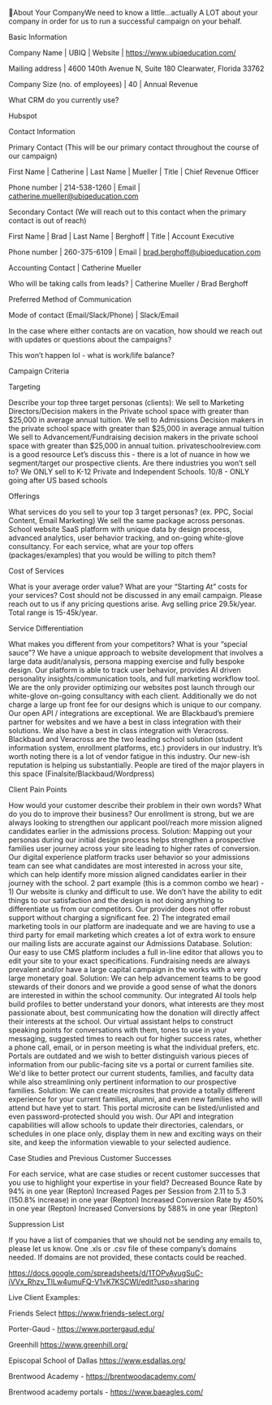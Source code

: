 About Your CompanyWe need to know a little…actually A LOT about your company in order for us to run a successful campaign on your behalf. 


Basic Information

Company Name
 | UBIQ
 | Website
 | https://www.ubiqeducation.com/

Mailing address
 | 4600 140th Avenue N, Suite 180 Clearwater, Florida 33762

Company Size (no. of employees)
 | 40
 | Annual Revenue

What CRM do you currently use?

Hubspot

Contact Information

Primary Contact (This will be our primary contact throughout the course of our campaign)

First Name
 | Catherine
 | Last Name
 | Mueller
 | Title
 | Chief Revenue Officer

Phone number
 | 214-538-1260
 | Email
 | catherine.mueller@ubiqeducation.com

Secondary Contact (We will reach out to this contact when the primary contact is out of reach)

First Name
 | Brad
 | Last Name
 | Berghoff
 | Title
 | Account Executive

Phone number
 | 260-375-6109
 | Email
 | brad.berghoff@ubiqeducation.com

Accounting Contact
 | Catherine Mueller

Who will be taking calls from leads?
 | Catherine Mueller / Brad Berghoff

Preferred Method of Communication

Mode of contact (Email/Slack/Phone)
 | Slack/Email

In the case where either contacts are on vacation, how should we reach out with updates or questions about the campaigns?

This won’t happen lol - what is work/life balance?


Campaign Criteria

Targeting

Describe your top three target personas (clients): 
 We sell to Marketing Directors/Decision makers  in the Private school space with greater than $25,000 in average annual tuition.
 We sell to Admissions Decision makers in the private school space with greater than $25,000 in average annual tuition
 We sell to Advancement/Fundraising decision makers in the private school space with greater than $25,000 in annual tuition. 
 privateschoolreview.com is a good resource
 Let’s discuss this - there is a lot of nuance in how we segment/target our prospective clients.
 Are there industries you won’t sell to? 
 We ONLY sell to K-12 Private and Independent Schools.
 10/8 - ONLY going after US based schools

Offerings

What services do you sell to your top 3 target personas? (ex. PPC, Social Content, Email Marketing) 
 We sell the same package across personas. School website SaaS platform with unique data by design process, advanced analytics, user behavior tracking, and on-going white-glove consultancy.
 For each service, what are your top offers (packages/examples) that you would be willing to pitch them?

Cost of Services

What is your average order value? What are your “Starting At” costs for your services?
 Cost should not be discussed in any email campaign. Please reach out to us if any pricing questions arise. Avg selling price 29.5k/year. Total range is 15-45k/year. 

Service Differentiation

What makes you different from your competitors? What is your “special sauce”?
 We have a unique approach to website development that involves a large data audit/analysis, persona mapping exercise and fully bespoke design. Our platform is able to track user behavior, provides AI driven personality insights/communication tools, and full marketing workflow tool. We are the only provider optimizing our websites post launch through our white-glove on-going consultancy with each client. Additionally we do not charge a large up front fee for our designs which is unique to our company.
 Our open API / integrations are exceptional. We are Blackbaud’s premiere partner for websites and we have a best in class integration with their solutions. We also have a best in class integration with Veracross. Blackbaud and Veracross are the two leading school solution (student information system, enrollment platforms, etc.) providers in our industry.
 It’s worth noting there is a lot of vendor fatigue in this industry. Our new-ish reputation is helping us substantially. People are tired of the major players in this space (Finalsite/Blackbaud/Wordpress)

Client Pain Points

How would your customer describe their problem in their own words? What do you do to improve their business?
 Our enrollment is strong, but we are always looking to strengthen our applicant pool/reach more mission aligned candidates earlier in the admissions process. 
 Solution: Mapping out your personas during our initial design process helps strengthen a prospective families user journey across your site leading to higher rates of conversion. Our digital experience platform tracks user behavior so your admissions team can see what candidates are most interested in across your site, which can help identify more mission aligned candidates earlier in their journey with the school. 
 2 part example (this is a common combo we hear) - 1) Our website is clunky and difficult to use. We don’t have the ability to edit things to our satisfaction and the design is not doing anything to differentiate us from our competitors. Our provider does not offer robust support without charging a significant fee. 2) The integrated email marketing tools in our platform are inadequate and we are having to use a third party for email marketing which creates a lot of extra work to ensure our mailing lists are accurate against our Admissions Database.
 Solution: Our easy to use CMS platform includes a full in-line editor that allows you to edit your site to your exact specifications. 
 Fundraising needs are always prevalent and/or have a large capital campaign in the works with a very large monetary goal. 
 Solution: We can help advancement teams to be good stewards of their donors and we provide a good sense of what the donors are interested in within the school community. Our integrated AI tools help build profiles to better understand your donors, what interests are they most passionate about, best communicating how the donation will directly affect their interests at the school. Our virtual assistant helps to construct speaking points for conversations with them, tones to use in your messaging, suggested times to reach out for higher success rates, whether a phone call, email, or in person meeting is what the individual prefers, etc.  
 Portals are outdated and we wish to better distinguish various pieces of information from our public-facing site vs a portal or current families site. We'd like to better protect our current students, families, and faculty data while also streamlining only pertinent information to our prospective families.
 Solution: We can create microsites that provide a totally different experience for your current families, alumni, and even new families who will attend but have yet to start. This portal microsite can be listed/unlisted and even password-protected should you wish. Our API and integration capabilities will allow schools to update their directories, calendars, or schedules in one place only, display them in new and exciting ways on their site, and keep the information viewable to your selected audience.

Case Studies and Previous Customer Successes

For each service, what are case studies or recent customer successes that you use to highlight your expertise in your field?
 Decreased Bounce Rate by 94% in one year (Repton)
 Increased Pages per Session from 2.11 to 5.3 (150.8% increase) in one year (Repton)
 Increased Conversion Rate by 450% in one year (Repton)
 Increased Conversions by 588% in one year (Repton)


Suppression List

If you have a list of companies that we should not be sending any emails to, please let us know. 
 One .xls or .csv file of these company’s domains needed. If domains are not provided, these contacts could be reached.

https://docs.google.com/spreadsheets/d/1TOPvAyugSuC-iVVx_Rhzv_TlLw4umuFQ-V1vK7KSCWI/edit?usp=sharing


Live Client Examples:


Friends Select https://www.friends-select.org/


Porter-Gaud - https://www.portergaud.edu/


Greenhill https://www.greenhill.org/


Episcopal School of Dallas https://www.esdallas.org/


Brentwood Academy - https://brentwoodacademy.com/


Brentwood academy portals - https://www.baeagles.com/
